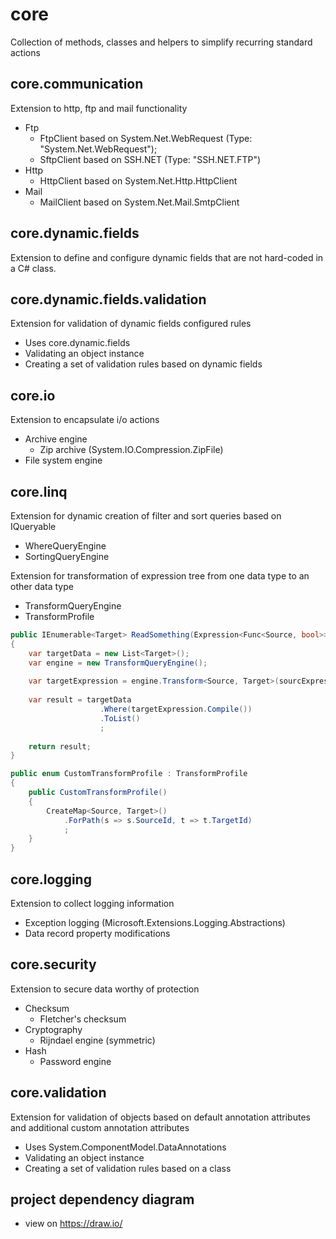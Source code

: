# core
Collection of methods, classes and helpers to simplify recurring standard actions

## core.communication
Extension to http, ftp and mail functionality

* Ftp
	* FtpClient based on System.Net.WebRequest (Type: "System.Net.WebRequest");
	* SftpClient based on SSH.NET (Type: "SSH.NET.FTP")
* Http
	* HttpClient based on System.Net.Http.HttpClient
* Mail
	* MailClient based on System.Net.Mail.SmtpClient

## core.dynamic.fields
Extension to define and configure dynamic fields that are not hard-coded in a C# class. 	
	
## core.dynamic.fields.validation
Extension for validation of dynamic fields configured rules

* Uses core.dynamic.fields
* Validating an object instance
* Creating a set of validation rules based on dynamic fields	
		
## core.io
Extension to encapsulate i/o actions

* Archive engine
    * Zip archive (System.IO.Compression.ZipFile)
* File system engine
	
## core.linq
Extension for dynamic creation of filter and sort queries based on IQueryable
* WhereQueryEngine
* SortingQueryEngine

Extension for transformation of expression tree from one data type to an other data type
* TransformQueryEngine
* TransformProfile

```csharp
public IEnumerable<Target> ReadSomething(Expression<Func<Source, bool>> sourcExpression)
{
	var targetData = new List<Target>();
	var engine = new TransformQueryEngine();
	
	var targetExpression = engine.Transform<Source, Target>(sourcExpression);
	
	var result = targetData
					.Where(targetExpression.Compile())
					.ToList()
					;
			
	return result;
}
```

```csharp
public enum CustomTransformProfile : TransformProfile
{
	public CustomTransformProfile()
	{
		CreateMap<Source, Target>()
			.ForPath(s => s.SourceId, t => t.TargetId)
			;
	}
}
```




## core.logging
Extension to collect logging information

* Exception logging (Microsoft.Extensions.Logging.Abstractions)
* Data record property modifications

## core.security
Extension to secure data worthy of protection

* Checksum
	* Fletcher's checksum
* Cryptography
	* Rijndael engine (symmetric)
* Hash
	* Password engine

## core.validation
Extension for validation of objects based on default annotation attributes and additional custom annotation attributes

* Uses System.ComponentModel.DataAnnotations
* Validating an object instance
* Creating a set of validation rules based on a class

## project dependency diagram

* view on https://draw.io/